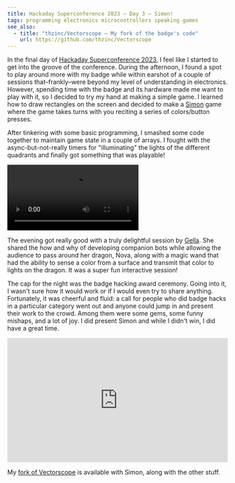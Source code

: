 ```yaml
---
title: Hackaday Superconference 2023 – Day 3 – Simon!
tags: programming electronics microcontrollers speaking games
see_also:
  - title: "thzinc/Vectorscope – My fork of the badge's code"
    url: https://github.com/thzinc/Vectorscope
---
```


In the final day of [Hackaday Superconference 2023][supercon2023], I feel like I started to get into the groove of the conference. During the afternoon, I found a spot to play around more with my badge while within earshot of a couple of sessions that–frankly–were beyond my level of understanding in electronics. However, spending time with the badge and its hardware made me want to play with it, so I decided to try my hand at making a simple game. I learned how to draw rectangles on the screen and decided to make a [Simon][simon-game] game where the game takes turns with you reciting a series of colors/button presses.

After tinkering with some basic programming, I smashed some code together to maintain game state in a couple of arrays. I fought with the async-but-not-really timers for "illuminating" the lights of the different quadrants and finally got something that was playable!

<video alt="Video of me demonstrating the Simon game using the A, B, C, and D buttons on the badge, then exiting the game to show the Leekspin animation, then exiting to show my ID demo with QR code and avatar " controls>
  <source src="/assets/supercon2023/simon-on-badge.mp4" type="video/mp4">
  Your browser does not support the video tag.
</video>

The evening got really good with a truly delightful session by [Gella][gellacraft]. She shared the how and why of developing companion bots while allowing the audience to pass around her dragon, Nova, along with a magic wand that had the ability to sense a color from a surface and transmit that color to lights on the dragon. It was a super fun interactive session!

The cap for the night was the badge hacking award ceremony. Going into it, I wasn't sure how it would work or if I would even try to share anything. Fortunately, it was cheerful and fluid: a call for people who did badge hacks in a particular category went out and anyone could jump in and present their work to the crowd. Among them were some gems, some funny mishaps, and a lot of joy. I did present Simon and while I didn't win, I did have a great time.

<div style="position: relative; width: 100%; height: 0; padding-bottom: 56.25%">
<iframe style="position: absolute; top: 0; left: 0; width: 100%; height: 100%;" src="https://www.youtube.com/embed/11Js0cOif4c?start=2740" title="Hackaday Superconference 2023: Badge Hacking Ceremony" frameborder="0" allow="accelerometer; autoplay; clipboard-write; encrypted-media; gyroscope; picture-in-picture" allowfullscreen></iframe>
</div>

My [fork of Vectorscope][fork] is available with Simon, along with the other stuff.

[fork]: https://github.com/thzinc/Vectorscope/tree/personalization
[gellacraft]: https://www.gellacraft.com/
[simon-game]: https://en.wikipedia.org/wiki/Simon_(game)
[supercon2023]: https://hackaday.io/superconference/
